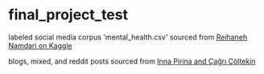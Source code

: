 # final_project_test

labeled social media corpus 'mental_health.csv' sourced from [Reihaneh Namdari on Kaggle](https://www.kaggle.com/datasets/reihanenamdari/mental-health-corpus/)

blogs, mixed, and reddit posts sourced from [Inna Pirina and Çağrı Çöltekin](https://github.com/Inusette/Identifying-depression)

